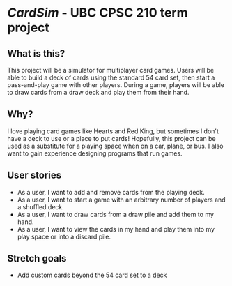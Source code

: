#  ***CardSim*** - UBC CPSC 210 term project

## What is this?
This project will be a simulator for multiplayer card games. Users will be able to build a deck of cards using the
standard 54 card set, then start a pass-and-play game with other players. During a game, players will be able to
draw cards from a draw deck and play them from their hand.

## Why?
I love playing card games like Hearts and Red King, but sometimes I don't have a deck to use or a place to put cards!
Hopefully, this project can be used as a substitute for a playing space when on a car, plane, or bus.
I also want to gain experience designing programs that run games.

## User stories
- As a user, I want to add and remove cards from the playing deck.
- As a user, I want to start a game with an arbitrary number of players and a shuffled deck.
- As a user, I want to draw cards from a draw pile and add them to my hand.
- As a user, I want to view the cards in my hand and play them into my play space or into a discard pile.

## Stretch goals
- Add custom cards beyond the 54 card set to a deck